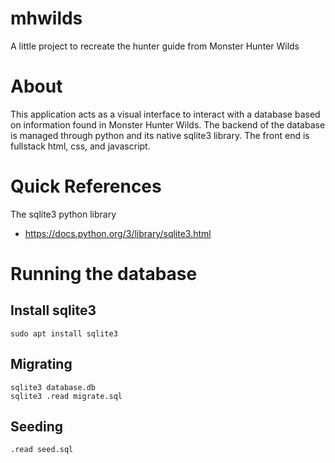 # mhwilds
A little project to recreate the hunter guide from Monster Hunter Wilds

# About
This application acts as a visual interface to interact with a database based on information found in Monster Hunter Wilds.
The backend of the database is managed through python and its native sqlite3 library.
The front end is fullstack html, css, and javascript.

# Quick References
The sqlite3 python library
- https://docs.python.org/3/library/sqlite3.html

# Running the database
## Install sqlite3
`sudo apt install sqlite3`

## Migrating
```
sqlite3 database.db
sqlite3 .read migrate.sql
```

## Seeding
`.read seed.sql`